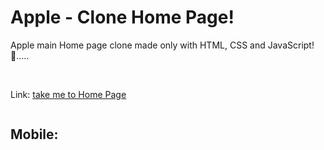 # Apple - Clone Home Page!
Apple main Home page clone made only with HTML, CSS and JavaScript! 🍎.....

<br>

Link: <a href="https://steady-daifuku-9aa5d4.netlify.app/#" target="_blank" > take me to Home Page </a>

<img src="">

<h2>Mobile:</h2>
<br>
<div style="display: inline">
  <img src="" width="calc(100%/2)">
  <img src="" width="calc(100%/2)">
</div>
